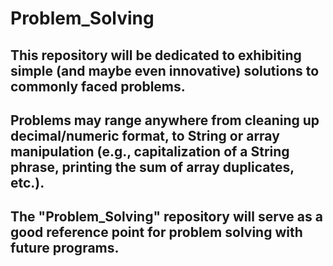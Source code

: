 # Problem_Solving

## This repository will be dedicated to exhibiting simple (and maybe even innovative) solutions to commonly faced problems. 

## Problems may range anywhere from cleaning up decimal/numeric format, to String or array manipulation (e.g., capitalization of a String phrase, printing the sum of array duplicates, etc.).

## The "Problem_Solving" repository will serve as a good reference point for problem solving with future programs.

